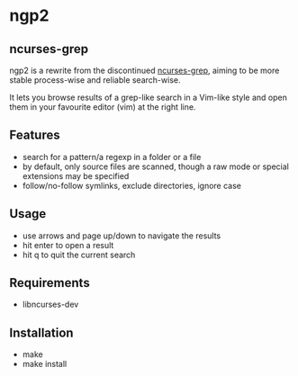 ngp2
====

ncurses-grep
------------

ngp2 is a rewrite from the discontinued [ncurses-grep](https://github.com/gquere/ngp), aiming to be more stable process-wise and reliable search-wise.

It lets you browse results of a grep-like search in a Vim-like style and open them in your favourite editor (vim) at the right line.

Features
--------

- search for a pattern/a regexp in a folder or a file
- by default, only source files are scanned, though a raw mode or special extensions may be specified
- follow/no-follow symlinks, exclude directories, ignore case

Usage
-----

- use arrows and page up/down to navigate the results
- hit enter to open a result
- hit q to quit the current search


Requirements
------------

- libncurses-dev


Installation
------------

- make
- make install
